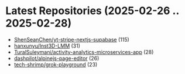# Latest Repositories (2025-02-26 .. 2025-02-28)

- [ShenSeanChen/yt-stripe-nextjs-supabase](https://github.com/ShenSeanChen/yt-stripe-nextjs-supabase) (115)
- [hanxunyu/Inst3D-LMM](https://github.com/hanxunyu/Inst3D-LMM) (31)
- [TuralSuleymani/activity-analytics-microservices-app](https://github.com/TuralSuleymani/activity-analytics-microservices-app) (28)
- [dashpilot/alpinejs-page-editor](https://github.com/dashpilot/alpinejs-page-editor) (26)
- [tech-shrimp/grok-playground](https://github.com/tech-shrimp/grok-playground) (23)

